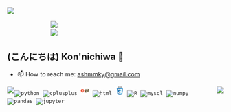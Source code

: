 <img src = 'https://capsule-render.vercel.app/api?type=wave&color=000000&height=150&section=footer&text=Veni,%20Vidi,%20Vici&fontSize=100&animation=blinking&fontColor=00FF00'/>

<pre>
            <img src = 'https://github-profile-trophy.vercel.app/?username=Sandeep-BlackHat&theme=onedark'/>
            <img src ='https://github-readme-streak-stats.herokuapp.com/?user=Sandeep-BlackHat' />
</pre>

## (こんにちは) Kon'nichiwa 👋

- 📫 How to reach me: ashmmky@gmail.com

<img src = 'https://github-readme-stats.vercel.app/api?username=Sandeep-BlackHat&show_icons=true&theme=tokyonight&count_private=true&line_height=40' align='right'>
<img src = 'https://github-readme-stats.vercel.app/api/top-langs/?username=Sandeep-BlackHat&theme=tokyonight&hide_langs_below=4' align='left'/>
            
            
<div>
<p align="left">
  <code><img src="https://github.com/abranhe/programming-languages-logos/blob/master/src/python/python_48x48.png" alt="python" width="20" height="20" /></code>&nbsp;
  <code><img src="https://github.com/abranhe/programming-languages-logos/blob/master/src/cpp/cpp_48x48.png" alt="cplusplus" width="20" height="20" /></code>&nbsp;
  <code><img src="https://raw.githubusercontent.com/github/explore/80688e429a7d4ef2fca1e82350fe8e3517d3494d/topics/git/git.png" alt="git" width="20" height="20" /></code>&nbsp;
  <code><img src="https://github.com/abranhe/programming-languages-logos/blob/master/src/html/html_48x48.png" alt="html" width="20" height="20" /></code>&nbsp;
  <code><img src="https://raw.githubusercontent.com/github/explore/80688e429a7d4ef2fca1e82350fe8e3517d3494d/topics/css/css.png" alt="css" width="20" height="20" /></code>&nbsp;
  <code><img src="https://github.com/abranhe/programming-languages-logos/blob/master/src/r/r_48x48.png" alt="R" width="20" height="20" /></code>&nbsp;
  <code><img src="https://img.shields.io/badge/mysql-%2300f.svg?&style=for-the-badge&logo=mysql&logoColor=white" alt="mysql" /></code>&nbsp;
  <code><img src="https://img.shields.io/badge/numpy%20-%23013243.svg?&style=for-the-badge&logo=numpy&logoColor=white" alt="numpy"/></code>&nbsp;
  <code><img src="https://img.shields.io/badge/pandas%20-%23150458.svg?&style=for-the-badge&logo=pandas&logoColor=white" alt="pandas" /></code>&nbsp;
  <code><img src="https://img.shields.io/badge/Jupyter%20-%23F37626.svg?&style=for-the-badge&logo=Jupyter&logoColor=white" alt="jupyter" /></code>&nbsp;
 </p>
 </div>

<!--
- 👯 I’m looking to collaborate on: **Any of the above mentioned fields Projetcs and Work!**
- - - -
-->
<!--
- ⚡ Fun fact: I am a Intense Gamer:
- [X] PS4 (PS5 - are u kiiding me 😄)
- [X] PC
- [X] Mobile (Sometimes when Laptop Battery is down OR Electricity Cutoff)
- - - -
-->
<!--
**Sandeep-BlackHat/Sandeep-BlackHat** is a ✨ _special_ ✨ repository because its `README.md` (this file) appears on your GitHub profile.
Here are some ideas to get you started:
- 😄 Pronouns: ...

-->
